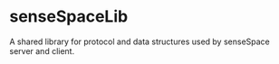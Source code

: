 # senseSpaceLib

A shared library for protocol and data structures used by senseSpace server and client.
